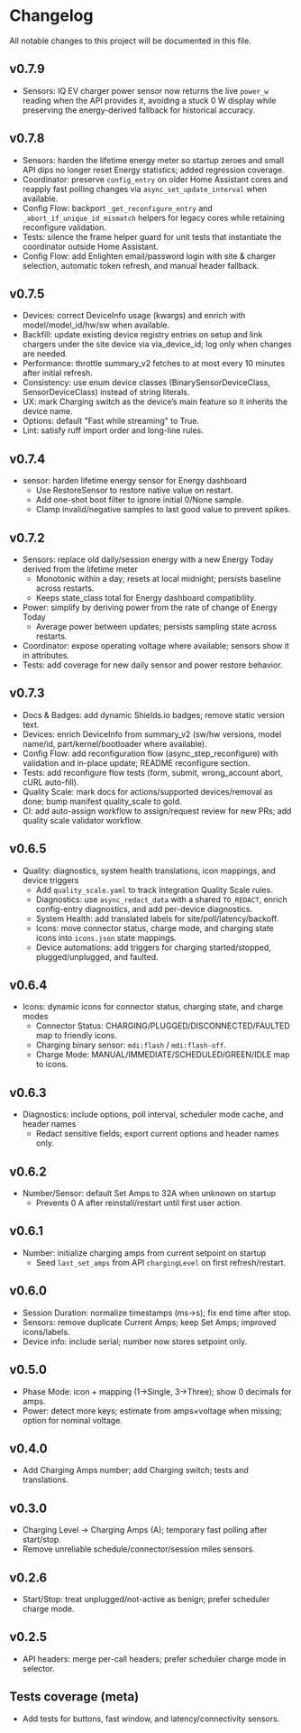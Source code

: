 # Changelog

All notable changes to this project will be documented in this file.

## v0.7.9
- Sensors: IQ EV charger power sensor now returns the live `power_w` reading when the API provides it, avoiding a stuck 0 W display while preserving the energy-derived fallback for historical accuracy.

## v0.7.8
- Sensors: harden the lifetime energy meter so startup zeroes and small API dips no longer reset Energy statistics; added regression coverage.
- Coordinator: preserve `config_entry` on older Home Assistant cores and reapply fast polling changes via `async_set_update_interval` when available.
- Config Flow: backport `_get_reconfigure_entry` and `_abort_if_unique_id_mismatch` helpers for legacy cores while retaining reconfigure validation.
- Tests: silence the frame helper guard for unit tests that instantiate the coordinator outside Home Assistant.
- Config Flow: add Enlighten email/password login with site & charger selection, automatic token refresh, and manual header fallback.

## v0.7.5
- Devices: correct DeviceInfo usage (kwargs) and enrich with model/model_id/hw/sw when available.
- Backfill: update existing device registry entries on setup and link chargers under the site device via via_device_id; log only when changes are needed.
- Performance: throttle summary_v2 fetches to at most every 10 minutes after initial refresh.
- Consistency: use enum device classes (BinarySensorDeviceClass, SensorDeviceClass) instead of string literals.
- UX: mark Charging switch as the device’s main feature so it inherits the device name.
- Options: default "Fast while streaming" to True.
- Lint: satisfy ruff import order and long-line rules.

## v0.7.4
- sensor: harden lifetime energy sensor for Energy dashboard
  - Use RestoreSensor to restore native value on restart.
  - Add one-shot boot filter to ignore initial 0/None sample.
  - Clamp invalid/negative samples to last good value to prevent spikes.

## v0.7.2
- Sensors: replace old daily/session energy with a new Energy Today derived from the lifetime meter
  - Monotonic within a day; resets at local midnight; persists baseline across restarts.
  - Keeps state_class total for Energy dashboard compatibility.
- Power: simplify by deriving power from the rate of change of Energy Today
  - Average power between updates; persists sampling state across restarts.
- Coordinator: expose operating voltage where available; sensors show it in attributes.
- Tests: add coverage for new daily sensor and power restore behavior.

## v0.7.3
- Docs & Badges: add dynamic Shields.io badges; remove static version text.
- Devices: enrich DeviceInfo from summary_v2 (sw/hw versions, model name/id, part/kernel/bootloader where available).
- Config Flow: add reconfiguration flow (async_step_reconfigure) with validation and in-place update; README reconfigure section.
- Tests: add reconfigure flow tests (form, submit, wrong_account abort, cURL auto-fill).
- Quality Scale: mark docs for actions/supported devices/removal as done; bump manifest quality_scale to gold.
- CI: add auto-assign workflow to assign/request review for new PRs; add quality scale validator workflow.

## v0.6.5
- Quality: diagnostics, system health translations, icon mappings, and device triggers
  - Add `quality_scale.yaml` to track Integration Quality Scale rules.
  - Diagnostics: use `async_redact_data` with a shared `TO_REDACT`, enrich config-entry diagnostics, and add per-device diagnostics.
  - System Health: add translated labels for site/poll/latency/backoff.
  - Icons: move connector status, charge mode, and charging state icons into `icons.json` state mappings.
  - Device automations: add triggers for charging started/stopped, plugged/unplugged, and faulted.

## v0.6.4
- Icons: dynamic icons for connector status, charging state, and charge modes
  - Connector Status: CHARGING/PLUGGED/DISCONNECTED/FAULTED map to friendly icons.
  - Charging binary sensor: `mdi:flash` / `mdi:flash-off`.
  - Charge Mode: MANUAL/IMMEDIATE/SCHEDULED/GREEN/IDLE map to icons.

## v0.6.3
- Diagnostics: include options, poll interval, scheduler mode cache, and header names
  - Redact sensitive fields; export current options and header names only.

## v0.6.2
- Number/Sensor: default Set Amps to 32A when unknown on startup
  - Prevents 0 A after reinstall/restart until first user action.

## v0.6.1
- Number: initialize charging amps from current setpoint on startup
  - Seed `last_set_amps` from API `chargingLevel` on first refresh/restart.

## v0.6.0
- Session Duration: normalize timestamps (ms→s); fix end time after stop.
- Sensors: remove duplicate Current Amps; keep Set Amps; improved icons/labels.
- Device info: include serial; number now stores setpoint only.

## v0.5.0
- Phase Mode: icon + mapping (1→Single, 3→Three); show 0 decimals for amps.
- Power: detect more keys; estimate from amps×voltage when missing; option for nominal voltage.

## v0.4.0
- Add Charging Amps number; add Charging switch; tests and translations.

## v0.3.0
- Charging Level → Charging Amps (A); temporary fast polling after start/stop.
- Remove unreliable schedule/connector/session miles sensors.

## v0.2.6
- Start/Stop: treat unplugged/not-active as benign; prefer scheduler charge mode.

## v0.2.5
- API headers: merge per-call headers; prefer scheduler charge mode in selector.

## Tests coverage (meta)
- Add tests for buttons, fast window, and latency/connectivity sensors.
